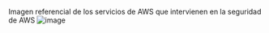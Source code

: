 Imagen referencial de los servicios de AWS que intervienen en la seguridad de AWS
![image](https://github.com/Fx2048/AWS_safe_apps/assets/131219987/d6a3ea1a-94fa-421e-be75-fafa5c9a9c50)
